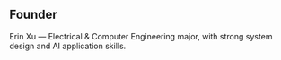 ## Founder

Erin Xu — Electrical & Computer Engineering major, with strong system design and AI application skills.